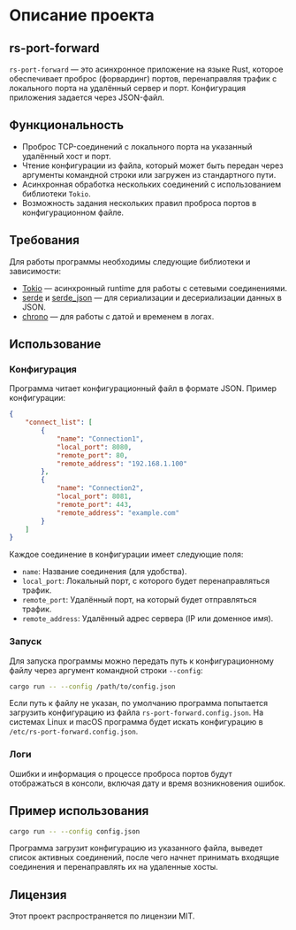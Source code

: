 # Описание проекта

## rs-port-forward

`rs-port-forward` — это асинхронное приложение на языке Rust, которое обеспечивает проброс (форвардинг) портов, перенаправляя трафик с локального порта на удалённый сервер и порт. Конфигурация приложения задается через JSON-файл.

## Функциональность

- Проброс TCP-соединений с локального порта на указанный удалённый хост и порт.
- Чтение конфигурации из файла, который может быть передан через аргументы командной строки или загружен из стандартного пути.
- Асинхронная обработка нескольких соединений с использованием библиотеки `Tokio`.
- Возможность задания нескольких правил проброса портов в конфигурационном файле.

## Требования

Для работы программы необходимы следующие библиотеки и зависимости:

- [Tokio](https://tokio.rs/) — асинхронный runtime для работы с сетевыми соединениями.
- [serde](https://serde.rs/) и [serde_json](https://docs.rs/serde_json) — для сериализации и десериализации данных в JSON.
- [chrono](https://docs.rs/chrono) — для работы с датой и временем в логах.

## Использование

### Конфигурация

Программа читает конфигурационный файл в формате JSON. Пример конфигурации:

```json
{
    "connect_list": [
        {
            "name": "Connection1",
            "local_port": 8080,
            "remote_port": 80,
            "remote_address": "192.168.1.100"
        },
        {
            "name": "Connection2",
            "local_port": 8081,
            "remote_port": 443,
            "remote_address": "example.com"
        }
    ]
}
```

Каждое соединение в конфигурации имеет следующие поля:
- `name`: Название соединения (для удобства).
- `local_port`: Локальный порт, с которого будет перенаправляться трафик.
- `remote_port`: Удалённый порт, на который будет отправляться трафик.
- `remote_address`: Удалённый адрес сервера (IP или доменное имя).

### Запуск

Для запуска программы можно передать путь к конфигурационному файлу через аргумент командной строки `--config`:

```bash
cargo run -- --config /path/to/config.json
```

Если путь к файлу не указан, по умолчанию программа попытается загрузить конфигурацию из файла `rs-port-forward.config.json`. На системах Linux и macOS программа будет искать конфигурацию в `/etc/rs-port-forward.config.json`.

### Логи

Ошибки и информация о процессе проброса портов будут отображаться в консоли, включая дату и время возникновения ошибок.

## Пример использования

```bash
cargo run -- --config config.json
```

Программа загрузит конфигурацию из указанного файла, выведет список активных соединений, после чего начнет принимать входящие соединения и перенаправлять их на удаленные хосты.

## Лицензия

Этот проект распространяется по лицензии MIT.